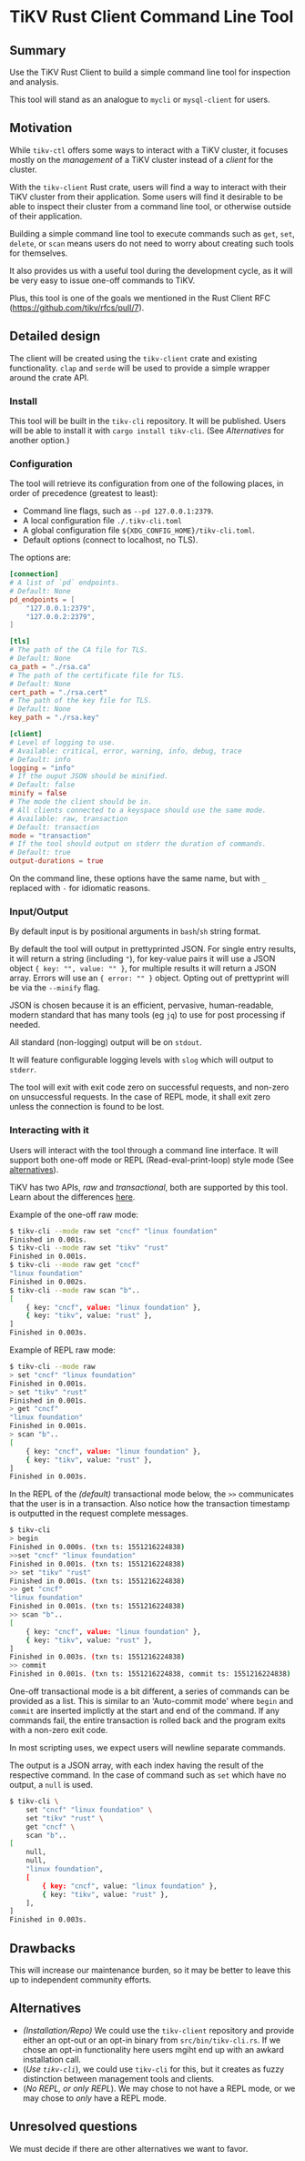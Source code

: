 # TiKV Rust Client Command Line Tool

## Summary

Use the TiKV Rust Client to build a simple command line tool for inspection and analysis.

This tool will stand as an analogue to `mycli` or `mysql-client` for users.

## Motivation

While `tikv-ctl` offers some ways to interact with a TiKV cluster, it
focuses mostly on the *management* of a TiKV cluster instead of a *client* for
the cluster.

With the `tikv-client` Rust crate, users will find a way to interact with their TiKV
cluster from their application. Some users will find it desirable to be able to
inspect their cluster from a command line tool, or otherwise outside of their
application.

Building a simple command line tool to execute commands such as `get`, `set`,
`delete`, or `scan` means users do not need to worry about creating such
tools for themselves.

It also provides us with a useful tool during the development cycle, as it will
be very easy to issue one-off commands to TiKV.

Plus, this tool is one of the goals we mentioned in the Rust Client RFC
(https://github.com/tikv/rfcs/pull/7).

## Detailed design

The client will be created using the `tikv-client` crate and existing
functionality. `clap` and `serde` will be used to provide a simple wrapper
around the crate API.

### Install

This tool will be built in the `tikv-cli` repository. It will be published.
Users will be able to install it with `cargo install tikv-cli`. (See
*Alternatives* for another option.)

### Configuration

The tool will retrieve its configuration from one of the following places, in
order of precedence (greatest to least):

* Command line flags, such as `--pd 127.0.0.1:2379`.
* A local configuration file `./.tikv-cli.toml`
* A global configuration file `${XDG_CONFIG_HOME}/tikv-cli.toml`.
* Default options (connect to localhost, no TLS).

The options are:

```toml
[connection]
# A list of `pd` endpoints.
# Default: None
pd_endpoints = [
    "127.0.0.1:2379",
    "127.0.0.2:2379",
]

[tls]
# The path of the CA file for TLS.
# Default: None
ca_path = "./rsa.ca"
# The path of the certificate file for TLS.
# Default: None
cert_path = "./rsa.cert"
# The path of the key file for TLS.
# Default: None
key_path = "./rsa.key"

[client]
# Level of logging to use.
# Available: critical, error, warning, info, debug, trace
# Default: info
logging = "info"
# If the ouput JSON should be minified.
# Default: false
minify = false
# The mode the client should be in.
# All clients connected to a keyspace should use the same mode.
# Available: raw, transaction
# Default: transaction
mode = "transaction"
# If the tool should output on stderr the duration of commands.
# Default: true
output-durations = true
```

On the command line, these options have the same name, but with `_` replaced
with `-` for idiomatic reasons.

### Input/Output

By default input is by positional arguments in `bash`/`sh` string format.

By default the tool will output in prettyprinted JSON. For single entry results,
it will return a string (including `"`), for key-value pairs it will use a JSON
object `{ key: "", value: "" }`, for multiple results it will return a JSON
array. Errors will use an `{ error: "" }` object. Opting out of prettyprint will
be via the `--minify` flag.

JSON is chosen because it is an efficient, pervasive, human-readable, modern
standard that has many tools (eg `jq`) to use for post processing if needed.

All standard (non-logging) output will be on `stdout`.

It will feature configurable logging levels with `slog` which will output to `stderr`.

The tool will exit with exit code zero on successful requests, and non-zero on unsuccessful
requests. In the case of REPL mode, it shall exit zero unless the connection is
found to be lost.

### Interacting with it

Users will interact with the tool through a command line interface. It will
support both one-off mode or REPL (Read-eval-print-loop) style mode (See [alternatives](#Alternatives)).

TiKV has two APIs, *raw* and *transactional*, both are supported by this tool.
Learn about the differences [here](https://tikv.org/docs/architecture/#apis).

Example of the one-off raw mode:

```bash
$ tikv-cli --mode raw set "cncf" "linux foundation"
Finished in 0.001s.
$ tikv-cli --mode raw set "tikv" "rust"
Finished in 0.001s.
$ tikv-cli --mode raw get "cncf"
"linux foundation"
Finished in 0.002s.
$ tikv-cli --mode raw scan "b"..
[
    { key: "cncf", value: "linux foundation" },
    { key: "tikv", value: "rust" },
]
Finished in 0.003s.
```

Example of REPL raw mode:

```bash
$ tikv-cli --mode raw
> set "cncf" "linux foundation"
Finished in 0.001s.
> set "tikv" "rust"
Finished in 0.001s.
> get "cncf"
"linux foundation"
Finished in 0.001s.
> scan "b"..
[
    { key: "cncf", value: "linux foundation" },
    { key: "tikv", value: "rust" },
]
Finished in 0.003s.
```

In the REPL of the *(default)* transactional mode below, the `>>` communicates
that the user is in a transaction. Also notice how the transaction timestamp is
outputted in the request complete messages.

```bash
$ tikv-cli
> begin
Finished in 0.000s. (txn ts: 1551216224838)
>>set "cncf" "linux foundation"
Finished in 0.001s. (txn ts: 1551216224838)
>> set "tikv" "rust"
Finished in 0.001s. (txn ts: 1551216224838)
>> get "cncf"
"linux foundation"
Finished in 0.001s. (txn ts: 1551216224838)
>> scan "b"..
[
    { key: "cncf", value: "linux foundation" },
    { key: "tikv", value: "rust" },
]
Finished in 0.003s. (txn ts: 1551216224838)
>> commit
Finished in 0.001s. (txn ts: 1551216224838, commit ts: 1551216224838)
```

One-off transactional mode is a bit different, a series of commands can be
provided as a list. This is similar to an 'Auto-commit mode' where `begin` and
`commit` are inserted implictly at the start and end of the command. If any
commands fail, the entire transaction is rolled back and the program exits with
a non-zero exit code.

In most scripting uses, we expect users will newline separate commands.

The output is a JSON array, with each index having the result of the respective
command. In the case of command such as `set` which have no output, a `null` is
used.

```bash
$ tikv-cli \
    set "cncf" "linux foundation" \
    set "tikv" "rust" \
    get "cncf" \
    scan "b"..
[
    null,
    null,
    "linux foundation",
    [
        { key: "cncf", value: "linux foundation" },
        { key: "tikv", value: "rust" },
    ],
]
Finished in 0.003s.
```

## Drawbacks

This will increase our maintenance burden, so it may be better to leave this up
to independent community efforts.

## Alternatives

* *(Installation/Repo)* We could use the `tikv-client` repository and provide
  either an opt-out or an opt-in binary from `src/bin/tikv-cli.rs`. If we chose
  an opt-in functionality here users mgiht end up with an awkard installation
  call.
* (*Use `tikv-cli`*), we could use `tikv-cli` for this, but it creates as fuzzy
  distinction between management tools and clients.
* (*No REPL, or only REPL*). We may chose to not have a REPL mode, or we may chose
  to *only* have a REPL mode.

## Unresolved questions

We must decide if there are other alternatives we want to favor.
